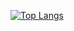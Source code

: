 [![Top Langs](https://github-readme-stats.vercel.app/api/top-langs/?username=badewen)](https://github.com/anuraghazra/github-readme-stats)
